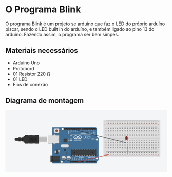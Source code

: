 # O Programa Blink
O programa Blink é um projeto se arduíno que faz o LED do próprio arduíno piscar, sendo o LED built in do arduíno, e também ligado ao pino 13 do arduíno. Fazendo assim, o programa ser bem simpes.

## Materiais necessários 
* Arduino Uno
* Protobord
* 01 Resistor 220 Ω
* 01 LED
* Fios de conexão

## Diagrama de montagem 
![Diagrama](https://github.com/Epaminondaslage/Aluno_Fulano_de_Tal/blob/main/Exercicio_em_Sala_1/Fig_pisca.jpg)
